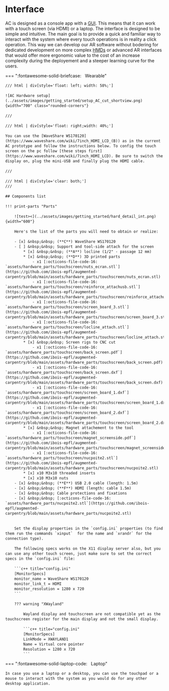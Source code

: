 # Interface

AC is designed as a console app with a [GUI](https://en.wikipedia.org/wiki/Graphical_user_interface). This means that it can work with a touch screen (via HDMI) or a laptop. The interface is designed to be simple and intuitive. The main goal is to provide a quick and familiar way to interact with the system where every touch operations is in reality a click operation. This way we can develop our AR software without bodering for dedicated development on more complex [HMDs](https://en.wikipedia.org/wiki/Head-mounted_display) or advanced AR interfaces that would offer more ergonomic value to the cost of an increase complexity during the deployement and a steeper learning curve for the users.



=== ":fontawesome-solid-briefcase:&nbsp;&nbsp; Wearable"

    /// html | div[style='float: left; width: 58%;']
    
    ![AC Hardware setup](../assets/images/getting_started/setup_AC_cut_shortview.png){width="700" class="rounded-corners"}
    
    ///

    /// html | div[style='float: right;width: 40%;']
    
    You can use the [WaveShare WS170120](https://www.waveshare.com/wiki/7inch_HDMI_LCD_(B)) as in the current AC prototype and follow the instructions below. To config the touch screen on the pc follow [these steps first](https://www.waveshare.com/wiki/7inch_HDMI_LCD). Be sure to switch the display on, plug the mini-USB and finally plug the HDMI cable.
    
    ///

    /// html | div[style='clear: both;']
    ///

    ## Components list

    !!! print-parts "Parts"

        ![test><](../assets/images/getting_started/hard_detail_int.png){width="600"}

        Here's the list of the parts you will need to obtain or realize:

        - [x] &nbsp;&nbsp; (**C**) WaveShare WS170120
        - [ ] &nbsp;&nbsp; Support and tool-side attach for the screen
            * [x] &nbsp;&nbsp; (**A**) locline (1/2" - passage 12 mm)
            * [x] &nbsp;&nbsp; (**D**) 3D printed parts
                - x1 [:octicons-file-code-16: `assets/hardware_parts/touchscreen/nuts_ecran.stl`](https://github.com/ibois-epfl/augmented-carpentry/blob/main/assets/hardware_parts/touchscreen/nuts_ecran.stl)
                - x1 [:octicons-file-code-16: `assets/hardware_parts/touchscreen/reinforce_attachusb.stl`](https://github.com/ibois-epfl/augmented-carpentry/blob/main/assets/hardware_parts/touchscreen/reinforce_attachusb.stl)
                - x1 [:octicons-file-code-16: `assets/hardware_parts/touchscreen/screen_board_3.stl`](https://github.com/ibois-epfl/augmented-carpentry/blob/main/assets/hardware_parts/touchscreen/screen_board_3.stl)
                - x1 [:octicons-file-code-16: `assets/hardware_parts/touchscreen/locline_attach.stl`](https://github.com/ibois-epfl/augmented-carpentry/blob/main/assets/hardware_parts/touchscreen/locline_attach.stl)
            * [x] &nbsp;&nbsp; Screen rigs to CNC cut
                - x1 [:octicons-file-code-16: `assets/hardware_parts/touchscreen/back_screen.pdf`](https://github.com/ibois-epfl/augmented-carpentry/blob/main/assets/hardware_parts/touchscreen/back_screen.pdf)
                - x1 [:octicons-file-code-16: `assets/hardware_parts/touchscreen/back_screen.dxf`](https://github.com/ibois-epfl/augmented-carpentry/blob/main/assets/hardware_parts/touchscreen/back_screen.dxf)
                - x1 [:octicons-file-code-16: `assets/hardware_parts/touchscreen/screen_board_1.dxf`](https://github.com/ibois-epfl/augmented-carpentry/blob/main/assets/hardware_parts/touchscreen/screen_board_1.dxf)
                - x1 [:octicons-file-code-16: `assets/hardware_parts/touchscreen/screen_board_2.dxf`](https://github.com/ibois-epfl/augmented-carpentry/blob/main/assets/hardware_parts/touchscreen/screen_board_2.dxf)
            * [x] &nbsp;&nbsp; Magnet attachement to the tool
                - x1 [:octicons-file-code-16: `assets/hardware_parts/touchscreen/magnet_screenside.pdf`](https://github.com/ibois-epfl/augmented-carpentry/blob/main/assets/hardware_parts/touchscreen/magnet_screenside.pdf)
                - x1 [:octicons-file-code-16: `assets/hardware_parts/touchscreen/nucpoite2.stl`](https://github.com/ibois-epfl/augmented-carpentry/blob/main/assets/hardware_parts/touchscreen/nucpoite2.stl)
            * [x] x10 M3x10 threaded inserts
            * [x] x10 M3x10 nuts
        - [x] &nbsp;&nbsp; (**E**) USB 2.0 cable (length: 1.5m)
        - [x] &nbsp;&nbsp; (**F**) HDMI (length: cable 1.5m)
        - [x] &nbsp;&nbsp; Cable protections and fixations
        - [x] &nbsp;&nbsp; [:octicons-file-code-16: `assets/hardware_parts/nucpoite2.stl`](https://github.com/ibois-epfl/augmented-carpentry/blob/main/assets/hardware_parts/nucpoite2.stl)


        Set the display properties in the `config.ini` properties (to find them run the commands `xinput`  for the name and `xrandr` for the connection type).

        The following specs works on the X11 display server also, but you can use any other touch screen, just make sure to set the correct specs in the `config.ini` file:

        ```c++ title="config.ini"
        [MonitorSpecs]
        monitor_name = WaveShare WS170120
        monitor_link_t = HDMI
        monitor_resolution = 1280 x 720
        ```

        ??? warning "XWayland"

            Wayland display and touchscreen are not compatible yet as the touchscreen register for the main display and not the small display.

            ```c++ title="config.ini"
            [MonitorSpecs]
            LinkMode = XWAYLAND1
            Name = Virtual core pointer
            Resolution = 1280 x 720
            ```

=== ":fontawesome-solid-laptop-code:&nbsp;&nbsp; Laptop"

    In case you use a laptop or a desktop, you can use the touchpad or a mouse to interact with the system as you would do for any other desktop application.